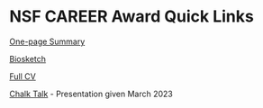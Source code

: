 # NSF CAREER Award Quick Links

[One-page Summary](1pg-summary.pdf)

[Biosketch](NSF-Biosketch.pdf)

[Full CV](https://srvanderplas.github.io/CV/SusanVanderplas-CV.pdf)

[Chalk Talk](https://srvanderplas.github.io/Presentations/2023-CAREER-chalk-talk/#/) - Presentation given March 2023
